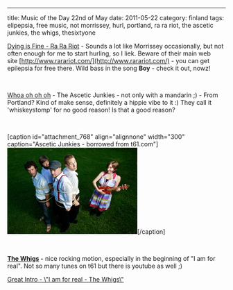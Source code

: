 ---
title: Music of the Day 22nd of May
date: 2011-05-22
category: finland
tags: elipepsia, free music, not morrissey, hurl, portland, ra ra riot, the ascetic junkies, the whigs, thesixtyone

[Dying is Fine - Ra Ra Riot](http://rarariot.tumblr.com/post/5334715256/hey-uk-europe-we-are-psyched-to-announce-that "on tumblr") - Sounds a lot like Morrissey occasionally, but not often enough for me to start hurling, so I liek. Beware of their main web site [http://www.rarariot.com/](http://www.rarariot.com/) - you can get epilepsia for free there. Wild bass in the song **Boy** - check it out, nowz!

 

[Whoa oh oh oh](http://www.thesixtyone.com/#/s/lYmaLJnYDkF/album/ "on t61") - The Ascetic Junkies - not only with a mandarin ;) - From Portland? Kind of make sense, definitely a hippie vibe to it :) They call it 'whiskeystomp' for no good reason! Is that a good reason?

 

\[caption id="attachment\_768" align="alignnone" width="300" caption="Ascetic Junkies - borrowed from t61.com"\][![Ascetic Junkies](images/whiskeystomp2.jpg "whiskeystomp2")](http://www.guldmyr.com/blog/wp-content/uploads/whiskeystomp2.jpg)\[/caption\]

 

**[The Whigs](http://www.thewhigs.com/news ".com") -** nice rocking motion, especially in the beginning of "I am for real". Not so many tunes on t61 but there is youtube as well ;)

[Great Intro - \\"I am for real - The Whigs\\"](http://www.youtube.com/watch?v=cbA3ZZAASQQ&feature=BFa&list=AVGxdCwVVULXcYmKVeLWnX6Q1I2OqJdOqr&index=2)
